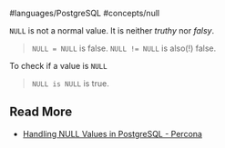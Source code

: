 #languages/PostgreSQL #concepts/null

`NULL` is not a normal value. It is neither *truthy* nor *falsy*.

> `NULL = NULL` is false.
> `NULL != NULL` is also(!) false.

To check if a value is `NULL`
> `NULL is NULL` is true.

## Read More
- [Handling NULL Values in PostgreSQL - Percona](https://www.percona.com/blog/handling-null-values-in-postgresql/)
